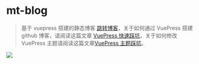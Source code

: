 # mt-blog

> 基于 vuepress 搭建的静态博客 [跳转博客](https://txs1992.github.io/mt-blog/)，关于如何通过 VuePress 搭建 github 博客，请阅读这篇文章 [VuePress 快速踩坑](https://txs1992.github.io/mt-blog/zhihu/vuepress.html)，关于如何修改 VuePress 主题请阅读这篇文章[VuePress 主题踩坑](https://txs1992.github.io/mt-blog/blog/vuepress-theme.html)。

<a href="https://txs1992.github.io/mt-blog/" target="_blank">
  <img src="https://github.com/txs1992/mt-blog/blob/master/docs/images/blog.png"></img>
</a>
